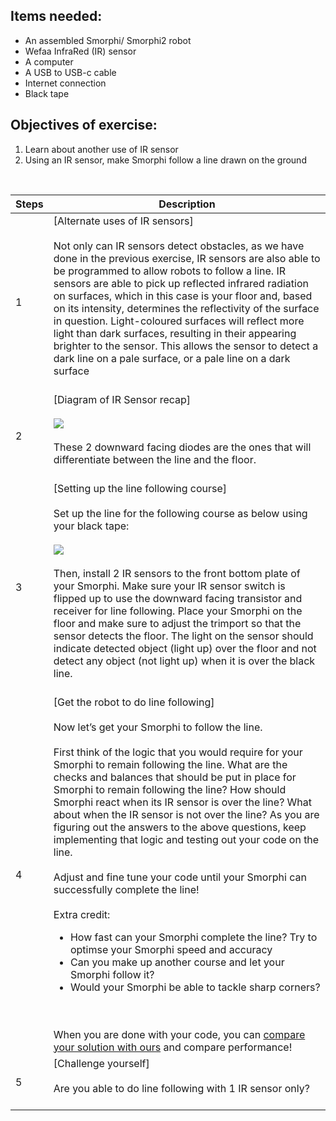 ## Items needed:
* An assembled Smorphi/ Smorphi2 robot
* Wefaa InfraRed (IR) sensor
* A computer
* A USB to USB-c cable
* Internet connection
* Black tape
## Objectives of exercise:
1. Learn about another use of IR sensor
2. Using an IR sensor, make Smorphi follow a line drawn on the ground

<br />

Steps | Description
-- | --
1 | [Alternate uses of IR sensors]<br /><br />Not only can IR sensors detect obstacles, as we have done in the previous exercise, IR sensors are also able to be programmed to allow robots to follow a line. IR sensors are able to pick up reflected infrared radiation on surfaces, which in this case is your floor and, based on its intensity, determines the reflectivity of the surface in question. Light-coloured surfaces will reflect more light than dark surfaces, resulting in their appearing brighter to the sensor. This allows the sensor to detect a dark line on a pale surface, or a pale line on a dark surface<br /><br />
2 | [Diagram of IR Sensor recap]<br /><br />![](https://github.com/WefaaRobotics/Smorphi-Wiki/blob/main/Robot%20exercises%20images/8/8.1.PNG)<br /><br />These 2 downward facing diodes are the ones that will differentiate between the line and the floor.<br /><br />
3 | [Setting up the line following course]<br /><br />Set up the line for the following course as below using your black tape:<br /><br />![](https://github.com/WefaaRobotics/Smorphi-Wiki/blob/main/Robot%20exercises%20images/8/8.2.PNG)<br /><br />Then, install 2 IR sensors to the front bottom plate of your Smorphi. Make sure your IR sensor switch is flipped up to use the downward facing transistor and receiver for line following. Place your Smorphi on the floor and make sure to adjust the trimport so that the sensor detects the floor. The light on the sensor should indicate detected object (light up) over the floor and not detect any object (not light up) when it is over the black line.<br /><br />
4 | [Get the robot to do line following]<br /><br />Now let’s get your Smorphi to follow the line. <br /><br /> First think of the logic that you would require for your Smorphi to remain following the line. What are the checks and balances that should be put in place for Smorphi to remain following the line? How should Smorphi react when its IR sensor is over the line? What about when the IR sensor is not over the line? As you are figuring out the answers to the above questions, keep implementing that logic and testing out your code on the line.<br /><br />Adjust and fine tune your code until your Smorphi can successfully complete the line!<br /><br />Extra credit: <ul><li>How fast can your Smorphi complete the line? Try to optimse your Smorphi speed and accuracy </li><li>Can you make up another course and let your Smorphi follow it? </li><li> Would your Smorphi be able to tackle sharp corners?</li></ul><br /><br /> When you are done with your code, you can [compare your solution with ours](https://github.com/WefaaRobotics/Smorphi/blob/main/exercise/line_following/line_following.ino) and compare performance!
5 | [Challenge yourself]<br /><br />Are you able to do line following with 1 IR sensor only?<br /><br />